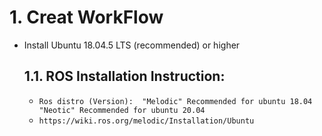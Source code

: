 # 1. Creat WorkFlow
* Install Ubuntu 18.04.5 LTS (recommended) or higher
  
    ## 1.1. ROS Installation Instruction:
    * `Ros distro (Version): 
    "Melodic" Recommended for ubuntu 18.04 
    "Neotic" Recommended for ubuntu 20.04`
    * `https://wiki.ros.org/melodic/Installation/Ubuntu`


